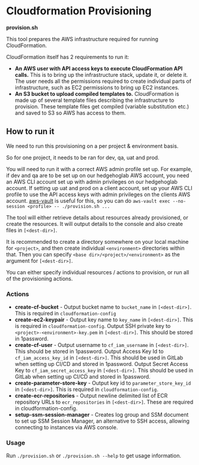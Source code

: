 # Cloudformation Provisioning

**provision.sh**

This tool prepares the AWS infrastructure required for running CloudFormation.

CloudFormation itself has 2 requirements to run it:

 - **An AWS user with API access keys to execute CloudFormation API calls.**
 This is to bring up the infrastructure stack, update it, or delete it.
 The user needs all the permissions required to create individual parts
 of infrastructure, such as EC2 permissions to bring up EC2 instances.
 - **An S3 bucket to upload compiled templates to.** CloudFormation is made
 up of several template files describing the infrastructure to provision.
 These template files get compiled (variable substitution etc.) and saved
 to S3 so AWS has access to them.


## How to run it

We need to run this provisioning on a per project & environment basis.

So for one project, it needs to be ran for dev, qa, uat and prod.

You will need to run it with a correct AWS admin profile set up. For
example, if dev and qa are to be set up on our hedgehoglab AWS account,
you need an AWS CLI account set up with admin privileges on our hedgehoglab
account. If setting up uat and prod on a client account, set up your
AWS CLI profile to use the API access keys with admin privileges on the
clients AWS account. [aws-vault](https://github.com/99designs/aws-vault)
is useful for this, so you can do `aws-vault exec --no-session <profile> -- ./provision.sh ...`

The tool will either retrieve details about resources already provisioned,
 or create the resources. It will output details to the console and also
 create files in `[<dest-dir>]`.

It is recommended to create a directory somewhere on your local machine for
`<project>`, and then create individual `<environment>` directories within
that. Then you can specify `<base dir>/<project>/<environment>` as the
argument for `[<dest-dir>]`.

You can either specify individual resources / actions to provision, or
run all of the provisioning actions.

### Actions

 - **create-cf-bucket** - Output bucket name to `bucket_name` in `[<dest-dir>]`.
 This is required in `cloudformation-config`
 - **create-ec2-keypair** - Output key name to `key_name` in `[<dest-dir>]`.
 This is required in `cloudformation-config`. Output SSH private key to
 `<project>-<environment>-key.pem` in `[<dest-dir>]`. This should be stored
 in 1password.
 - **create-cf-user** - Output username to `cf_iam_username` in `[<dest-dir>]`.
 This should be stored in 1password. Output Access Key Id to `cf_iam_access_key_id`
 in `[<dest-dir>]`. This should be used in GitLab when setting up CI/CD
 and stored in 1password. Output Secret Access Key to `cf_iam_secret_access_key`
 in `[<dest-dir>]`. This should be used in GitLab when setting up CI/CD and
 stored in 1password.
 - **create-parameter-store-key** - Output key id to `parameter_store_key_id`
 in `[<dest-dir>]`. This is required in `cloudformation-config`.
 - **create-ecr-repositories** - Output newline delimited list of ECR
 repository URLs to `ecr_repositories` in `[<dest-dir>]`. These are
 required in cloudformation-config.
 - **setup-ssm-session-manager** - Creates log group and SSM document to
 set up SSM Session Manager, an alternative to SSH access, allowing connecting
 to instances via AWS console.

### Usage

Run `./provision.sh` or `./provision.sh --help` to get usage information.